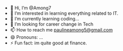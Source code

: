 - 👋 Hi, I’m @Among7
- 👀 I’m interested in learning everything related to IT.
- 🌱 I’m currently learning coding...
- 💞️ I’m looking for career change in Tech
- 📫 How to reach me paulineamong5@gmail.com
- 😄 Pronouns: ...
- ⚡ Fun fact: im quite good at finance.

<!---
Among7/Among7 is a ✨ special ✨ repository because its `README.md` (this file) appears on your GitHub profile.
You can click the Preview link to take a look at your changes.
--->
